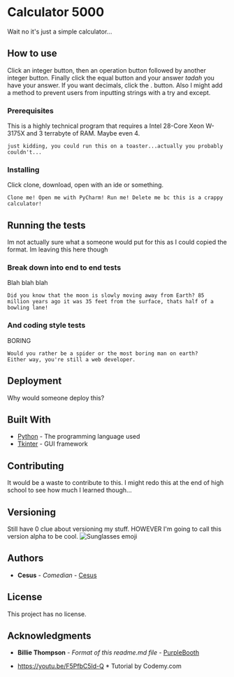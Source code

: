 # Calculator 5000

Wait no it's just a simple calculator...

## How to use

Click an integer button, then an operation button followed by another integer button. Finally click the equal button and your answer *tadah* you have your answer. If you want decimals, click the . button. Also I might add a method to prevent users from inputting strings with a try and except.

### Prerequisites

This is a highly technical program that requires a Intel 28-Core Xeon W-3175X and 3 terrabyte of RAM. Maybe even 4.

```
just kidding, you could run this on a toaster...actually you probably couldn't...
```

### Installing

Click clone, download, open with an ide or something.

```
Clone me! Open me with PyCharm! Run me! Delete me bc this is a crappy calculator!
```

## Running the tests

Im not actually sure what a someone would put for this as I could copied the format. Im leaving this here though

### Break down into end to end tests

Blah blah blah

```
Did you know that the moon is slowly moving away from Earth? 85 million years ago it was 35 feet from the surface, thats half of a bowling lane!
```

### And coding style tests

BORING

```
Would you rather be a spider or the most boring man on earth?
Either way, you're still a web developer.
```

## Deployment

Why would someone deploy this?

## Built With

* [Python](https://docs.python.org/3/) - The programming language used
* [Tkinter](https://docs.python.org/2/library/tkinter.html) - GUI framework

## Contributing

It would be a waste to contribute to this. I might redo this at the end of high school to see how much I learned though...

## Versioning

Still have 0 clue about versioning my stuff. HOWEVER I'm going to call this version alpha to be cool. ![Sunglasses emoji](https://upload.wikimedia.org/wikipedia/commons/thumb/3/33/Twemoji_1f60e.svg/240px-Twemoji_1f60e.svg.png)

## Authors

* **Cesus** - *Comedian* - [Cesus](https://github.com/Cesus)

## License

This project has no license.

## Acknowledgments

* **Billie Thompson** - *Format of this readme.md file* - [PurpleBooth](https://github.com/PurpleBooth)

* https://youtu.be/F5PfbC5ld-Q * Tutorial by Codemy.com
